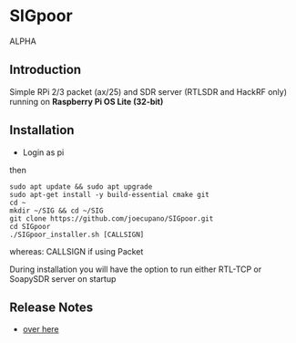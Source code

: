 # SIGpoor

ALPHA

## Introduction

Simple RPi 2/3 packet (ax/25) and SDR server (RTLSDR and HackRF only) running on **Raspberry Pi OS Lite (32-bit)**

## Installation

- Login as pi 

then 

```
sudo apt update && sudo apt upgrade
sudo apt-get install -y build-essential cmake git
cd ~
mkdir ~/SIG && cd ~/SIG
git clone https://github.com/joecupano/SIGpoor.git
cd SIGpoor
./SIGpoor_installer.sh [CALLSIGN]
```

 whereas:
            CALLSIGN if using Packet


During installation you will have the option to run either RTL-TCP or SoapySDR server on startup 

## Release Notes
* [over here](RELEASE_NOTES.md)
